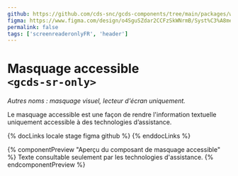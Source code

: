 ```yaml
---
github: https://github.com/cds-snc/gcds-components/tree/main/packages/web/src/components/gcds-sr-only
figma: https://www.figma.com/design/o4SguSZdar2CCFzSkWNrmB/Syst%C3%A8me-de-design-GC?node-id=792-681
permalink: false
tags: ['screenreaderonlyFR', 'header']
---
```


# Masquage accessible <br>`<gcds-sr-only>`

_Autres noms : masquage visuel, lecteur d'écran uniquement._

Le masquage accessible est une façon de rendre l'information textuelle uniquement accessible à des technologies d’assistance.

{% docLinks locale stage figma github %}
{% enddocLinks %}

{% componentPreview "Aperçu du composant de masquage accessible" %}
<gcds-sr-only>Texte consultable seulement par les technologies d'assistance.</gcds-sr-only>
{% endcomponentPreview %}
